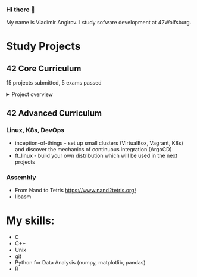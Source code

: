 ### Hi there 👋

My name is Vladimir Angirov. I study sofware development at 42Wolfsburg. 

# Study Projects

## 42 Core Curriculum 

15 projects submitted, 5 exams passed
<details>
  <summary>Project overview</summary>

| Project &nbsp;&nbsp;&nbsp;&nbsp;&nbsp;&nbsp;&nbsp;&nbsp;&nbsp;&nbsp;&nbsp;&nbsp;&nbsp;&nbsp;&nbsp;&nbsp;&nbsp;&nbsp;&nbsp;&nbsp;&nbsp;&nbsp;&nbsp;&nbsp; | Short description <br> (for details check the projects' readmes) |
| --- | --- |
|[Libft](https://github.com/angirov/42Libft) | Recode some funtions of the standard C library, linked lists, GNU gcc, GNU make |
|[ft_printf](https://github.com/angirov/42ft_printf) |  Recode recode printf, implement variadic functions |
|[get_next_line](https://github.com/angirov/42get_next_line) | A function that returns next line, static variables, file descriptors, open()/close(), read(), memory management (Valgrind etc.) |  
|Born2beroot | This project aims to introduce you to the wonderful world of virtualization and system administration |  
|[push_swap](https://github.com/angirov/42push_swap) | This project involves sorting data on a stack, with a limited set of instructions, and the smallest number of moves. Algorithms, git submodues |
|[pipex](https://github.com/angirov/42pipex) | Program that imitates the pipe operator `\|` of the UNIX shell. `$> ./pipex infile "grep a1" "wc -w" outfile` should behave like this shell command: `$> < infile grep a1 \| wc -w > outfile` Multiprocessing, redirections, pipes, system programming, exec(), wati() |
|[fdf](https://github.com/angirov/42fdf) | In this project we learn computer graphics from scratch. A symple map has to be rendered into an interactive 3D ojbect that is rendered on the flat screen. <br> 3D rendering, Bresenham algorythm, linear transformations (scaling, translation, rotation, projections: isometric, parallel) | 
|[minishell](https://github.com/vermillionblue/minishell) |  Create a simple shell (command line interpreter) that can execute commands from the `$PATH`, has several builtins (e.g. `cd`, `pwd`, `echo`), can also pipe them and implements logical operators `\|\|` and `&&`. <br> System programming, lexical analysis, parsing, redirection, here-docs, readline() |
|[Philosophers](https://github.com/angirov/42philosophers) |  Multiprocessing, multithreading, system programming |
|[C++ ](https://github.com/angirov/42cpp) | Eight modules that will take us from C to C++ |
|[cub3d](https://github.com/angirov/42cpp) | Computergraphic (Raycasting). A game with a dynamic view inside a maze, in which one has to find the way.  |
|[Inception](https://github.com/angirov/42inception) | Develop a Docker compose setup for PHP/Wordpress, MariaDB, NGINX, redis |
|NetPractice | Configure small-scale network. TCP/IP addressing, Routing, Subnetting  |
|[Webserv](https://github.com/angirov/42webserv) | Build from scratch a C++98 compatible HTTP web server able to handle multiple client connections concurrently, process HTTP GET, POST, and DELETE Requests and create HTTP responses either by serving static files from a specified root directory or running CGI (Python) scripts  for dynamic content.|
|[ft_transcendence](https://github.com/Alohakaloha/trungscendence) | The final project of the School 42 core curriculum: a team of 5 students creates a full-fledged web app for the Pong game contest freely picking up a dozen out of 27 possible modules.|

</details>

## 42 Advanced Curriculum 

### Linux, K8s, DevOps

- inception-of-things - set up small clusters (VirtualBox, Vagrant, K8s) and discover the mechanics of continuous integration (ArgoCD)
- ft_linux - build your own distribution which will be used in the next projects 
  
### Assembly

- From Nand to Tetris https://www.nand2tetris.org/
- libasm


# My skills:
- C
- C++
- Unix
- git
- Python for Data Analysis (numpy, matplotlib, pandas)
- R

<!--
<details>
  <summary> My skills </summary>
</details>
-->
<!--
**angirov/angirov** is a ✨ _special_ ✨ repository because its `README.md` (this file) appears on your GitHub profile.

Here are some ideas to get you started:

what i want to build:
- regex engine 
  - https://www.cs.princeton.edu/courses/archive/spr09/cos333/beautiful.html
  - https://swtch.com/~rsc/regexp/regexp1.html
- shell
  - https://brennan.io/2015/01/16/write-a-shell-in-c/
  - https://github.com/kamalmarhubi/shell-workshop
  - https://indradhanush.github.io/blog/writing-a-unix-shell-part-1/
  - https://github.com/tokenrove/build-your-own-shell



- 🔭 I’m currently working on ...
- 🌱 I’m currently learning ...
- 👯 I’m looking to collaborate on ...
- 🤔 I’m looking for help with ...
- 💬 Ask me about ...
- 📫 How to reach me: ...
- 😄 Pronouns: ...
- ⚡ Fun fact: ...
-->
